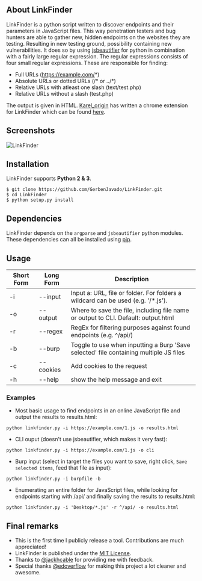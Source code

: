 ## About LinkFinder
LinkFinder is a python script written to discover endpoints and their parameters in JavaScript files. This way penetration testers and bug hunters are able to gather new, hidden endpoints on the websites they are testing. Resulting in new testing ground, possibility containing new vulnerabilities. It does so by using [jsbeautifier](https://github.com/beautify-web/js-beautify) for python in combination with a fairly large regular expression. The regular expressions consists of four small regular expressions. These are responsible for finding: 
- Full URLs (https://example.com/*)
- Absolute URLs or dotted URLs (/\* or ../*)
- Relative URLs with atleast one slash (text/test.php) 
- Relative URLs without a slash (test.php)

The output is given in HTML. [Karel_origin](https://twitter.com/karel_origin) has written a chrome extension for LinkFinder which can be found [here](https://github.com/GerbenJavado/LinkFinder/tree/chrome_extension).

## Screenshots

![LinkFinder](https://i.imgur.com/JfcpYok.png "LinkFinder in action")


## Installation

LinkFinder supports **Python 2 & 3**.

```
$ git clone https://github.com/GerbenJavado/LinkFinder.git
$ cd LinkFinder
$ python setup.py install
```

## Dependencies

LinkFinder depends on the `argparse` and `jsbeautifier` python modules. These dependencies can all be installed using [pip](https://pypi.python.org/pypi/pip). 

## Usage

Short Form    | Long Form     | Description
------------- | ------------- |-------------
-i            | --input       | Input a: URL, file or folder. For folders a wildcard can be used (e.g. '/*.js').
-o            | --output      | Where to save the file, including file name or output to CLI. Default: output.html
-r            | --regex       | RegEx for filtering purposes against found endpoints (e.g. ^/api/)
-b            | --burp        | Toggle to use when inputting a Burp 'Save selected' file containing multiple JS files
-c            | --cookies     | Add cookies to the request
-h            | --help        | show the help message and exit

### Examples

* Most basic usage to find endpoints in an online JavaScript file and output the results to results.html:

``python linkfinder.py -i https://example.com/1.js -o results.html``

* CLI ouput (doesn't use jsbeautifier, which makes it very fast):

`python linkfinder.py -i https://example.com/1.js -o cli`

* Burp input (select in target the files you want to save, right click, `Save selected items`, feed that file as input):

`python linkfinder.py -i burpfile -b`

* Enumerating an entire folder for JavaScript files, while looking for endpoints starting with /api/ and finally saving the results to results.html:

``python linkfinder.py -i 'Desktop/*.js' -r ^/api/ -o results.html``

## Final remarks
- This is the first time I publicly release a tool. Contributions are much appreciated!
- LinkFinder is published under the [MIT License](https://github.com/GerbenJavado/LinkFinder/blob/master/LICENSE).
- Thanks to [@jackhcable](https://twitter.com/jackhcable) for providing me with feedback.
- Special thanks [@edoverflow](https://twitter.com/edoverflow) for making this project a lot cleaner and awesome.
